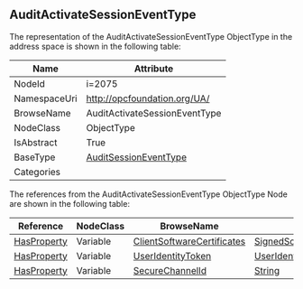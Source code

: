 <!-- objecttype -->
## AuditActivateSessionEventType
  
<!-- end of text -->
The representation of the AuditActivateSessionEventType ObjectType in the address space is shown in the following table:  

|Name|Attribute|
|---|---|
|NodeId|i=2075|
|NamespaceUri|http://opcfoundation.org/UA/|
|BrowseName|AuditActivateSessionEventType|
|NodeClass|ObjectType|
|IsAbstract|True|
|BaseType|[AuditSessionEventType](../../ObjectTypes/AuditSessionEventType/readme.md)|
|Categories||

The references from the AuditActivateSessionEventType ObjectType Node are shown in the following table:  

|Reference|NodeClass|BrowseName|DataType|TypeDefinition|ModellingRule|
|---|---|---|---|---|---|
|[HasProperty](../../ReferenceTypes/HasProperty/readme.md)|Variable|[ClientSoftwareCertificates](#ClientSoftwareCertificates)|[SignedSoftwareCertificate](../../DataTypes/SignedSoftwareCertificate/readme.md)[]|[PropertyType](../../VariableTypes/PropertyType/readme.md)|[Mandatory](../../Objects/Mandatory/readme.md)|
|[HasProperty](../../ReferenceTypes/HasProperty/readme.md)|Variable|[UserIdentityToken](#UserIdentityToken)|[UserIdentityToken](../../DataTypes/UserIdentityToken/readme.md)|[PropertyType](../../VariableTypes/PropertyType/readme.md)|[Mandatory](../../Objects/Mandatory/readme.md)|
|[HasProperty](../../ReferenceTypes/HasProperty/readme.md)|Variable|[SecureChannelId](#SecureChannelId)|[String](../../DataTypes/String/readme.md)|[PropertyType](../../VariableTypes/PropertyType/readme.md)|[Mandatory](../../Objects/Mandatory/readme.md)|


